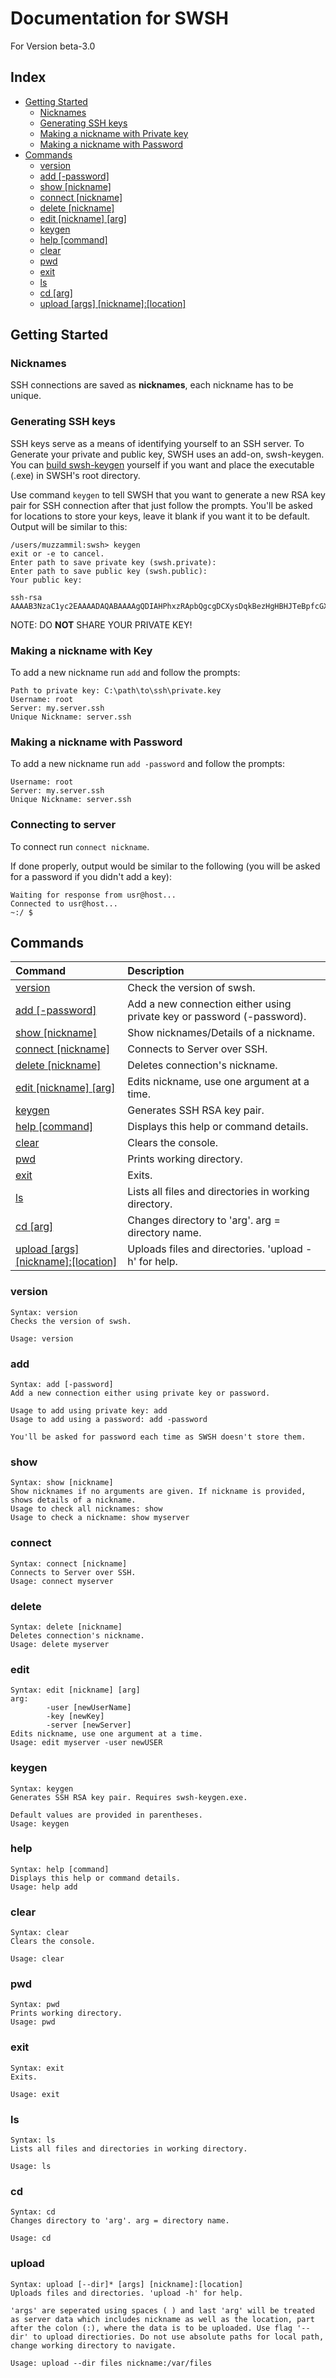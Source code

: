 # Documentation for SWSH

For Version beta-3.0

## Index

* [Getting Started](#getting-started)
  * [Nicknames](#nicknames)
  * [Generating SSH keys](#generating-ssh-keys)
  * [Making a nickname with Private key](#making-a-nickname-with-key)
  * [Making a nickname with Password](#making-a-nickname-with-password)
* [Commands](#commands)
  * [version](#version)
  * [add    [-password]](#add)
  * [show    [nickname]](#show)
  * [connect [nickname]](#connect)
  * [delete  [nickname]](#delete)
  * [edit    [nickname] [arg]](#edit)
  * [keygen](#keygen)
  * [help    [command]](#help)
  * [clear](#clear)
  * [pwd](#pwd)
  * [exit](#exit)
  * [ls](#ls)
  * [cd [arg]](#cd)
  * [upload [args] [nickname]:[location]](#upload)

## Getting Started

### Nicknames

SSH connections are saved as **nicknames**, each nickname has to be unique.

### Generating SSH keys

SSH keys serve as a means of identifying yourself to an SSH server. To Generate your private and public key, SWSH uses an add-on, swsh-keygen. You can [build swsh-keygen](https://github.com/SecureWindowsShell/swsh-keygen) yourself if you want and place the executable (.exe) in SWSH's root directory. 

Use command ```keygen``` to tell SWSH that you want to generate a new RSA key pair for SSH connection after that just follow the prompts. 
You'll be asked for locations to store your keys, leave it blank if you want it to be default.
Output will be similar to this:

```swsh
/users/muzzammil:swsh> keygen
exit or -e to cancel.
Enter path to save private key (swsh.private): 
Enter path to save public key (swsh.public):
Your public key:

ssh-rsa AAAAB3NzaC1yc2EAAAADAQABAAAAgQDIAHPhxzRApbQgcgDCXysDqkBezHgHBHJTeBpfcGXfkHyGKUlbv7X1Ftz5Qyl6lEPwTg2vOR+FCMKbOOVbv5ISZXJJyGSiPPqis0Jfp58wmSjPuyS78N+ZgqynD6SXbcKbJhEYtriPBKueraj3lY3DYQjRQR42YoeAqjcAg2Riew==
```

NOTE: DO **NOT** SHARE YOUR PRIVATE KEY!

### Making a nickname with Key

To add a new nickname run ```add``` and follow the prompts:

```swsh
Path to private key: C:\path\to\ssh\private.key
Username: root
Server: my.server.ssh
Unique Nickname: server.ssh
```

### Making a nickname with Password

To add a new nickname run ```add -password``` and follow the prompts:

```swsh
Username: root
Server: my.server.ssh
Unique Nickname: server.ssh
```

### Connecting to server

To connect run ```connect nickname```.

If done properly, output would be similar to the following (you will be asked for a password if you didn't add a key):

```swsh
Waiting for response from usr@host...
Connected to usr@host...
~:/ $
```

## Commands

| Command                                        | Description                                                            |
|:-----------------------------------------------|:-----------------------------------------------------------------------|
| [version](#version)                            | Check the version of swsh.                                             |
| [add    [-password]](#add)                     | Add a new connection either using private key or password (-password). |
| [show    [nickname]](#show)                    | Show nicknames/Details of a nickname.                                  |
| [connect [nickname]](#connect)                 | Connects to Server over SSH.                                           |
| [delete  [nickname]](#delete)                  | Deletes connection's nickname.                                         |
| [edit    [nickname] [arg]](#edit)              | Edits nickname, use one argument at a time.                            |
| [keygen](#keygen)                              | Generates SSH RSA key pair.                                            |
| [help    [command]](#help)                     | Displays this help or command details.                                 |
| [clear](#clear)                                | Clears the console.                                                    |
| [pwd](#pwd)                                    | Prints working directory.                                              |
| [exit](#exit)                                  | Exits.                                                                 |
| [ls](#ls)                                      | Lists all files and directories in working directory.                  |
| [cd [arg]](#cd)                                | Changes directory to 'arg'. arg = directory name.                      |
| [upload [args] [nickname]:[location]](#upload) | Uploads files and directories. 'upload -h' for help.                   |

### version

```swsh
Syntax: version
Checks the version of swsh.

Usage: version
```

### add

```swsh
Syntax: add [-password]
Add a new connection either using private key or password.

Usage to add using private key: add
Usage to add using a password: add -password

You'll be asked for password each time as SWSH doesn't store them.
```

### show

```swsh
Syntax: show [nickname]
Show nicknames if no arguments are given. If nickname is provided, shows details of a nickname.
Usage to check all nicknames: show
Usage to check a nickname: show myserver
```

### connect

```swsh
Syntax: connect [nickname]
Connects to Server over SSH.
Usage: connect myserver
```

### delete

```swsh
Syntax: delete [nickname]
Deletes connection's nickname.
Usage: delete myserver
```

### edit

```swsh
Syntax: edit [nickname] [arg]
arg:
        -user [newUserName]
        -key [newKey]
        -server [newServer]
Edits nickname, use one argument at a time.
Usage: edit myserver -user newUSER
```

### keygen

```swsh
Syntax: keygen
Generates SSH RSA key pair. Requires swsh-keygen.exe.

Default values are provided in parentheses.
Usage: keygen
```

### help

```swsh
Syntax: help [command]
Displays this help or command details.
Usage: help add
```

### clear

```swsh
Syntax: clear
Clears the console.

Usage: clear
```

### pwd

```swsh
Syntax: pwd
Prints working directory.
Usage: pwd
```

### exit

```swsh
Syntax: exit
Exits.

Usage: exit
```

### ls

```swsh
Syntax: ls
Lists all files and directories in working directory.

Usage: ls
```

### cd

```swsh
Syntax: cd
Changes directory to 'arg'. arg = directory name.

Usage: cd
```

### upload

```swsh
Syntax: upload [--dir]* [args] [nickname]:[location]
Uploads files and directories. 'upload -h' for help.

'args' are seperated using spaces ( ) and last 'arg' will be treated as server data which includes nickname as well as the location, part after the colon (:), where the data is to be uploaded. Use flag '--dir' to upload directiories. Do not use absolute paths for local path, change working directory to navigate.

Usage: upload --dir files nickname:/var/files
```
